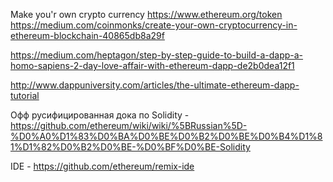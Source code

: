 Make you'r own crypto currency https://www.ethereum.org/token
https://medium.com/coinmonks/create-your-own-cryptocurrency-in-ethereum-blockchain-40865db8a29f


https://medium.com/heptagon/step-by-step-guide-to-build-a-dapp-a-homo-sapiens-2-day-love-affair-with-ethereum-dapp-de2b0dea12f1


http://www.dappuniversity.com/articles/the-ultimate-ethereum-dapp-tutorial



Офф русифицированная  дока по Solidity  - https://github.com/ethereum/wiki/wiki/%5BRussian%5D-%D0%A0%D1%83%D0%BA%D0%BE%D0%B2%D0%BE%D0%B4%D1%81%D1%82%D0%B2%D0%BE-%D0%BF%D0%BE-Solidity


IDE - https://github.com/ethereum/remix-ide
